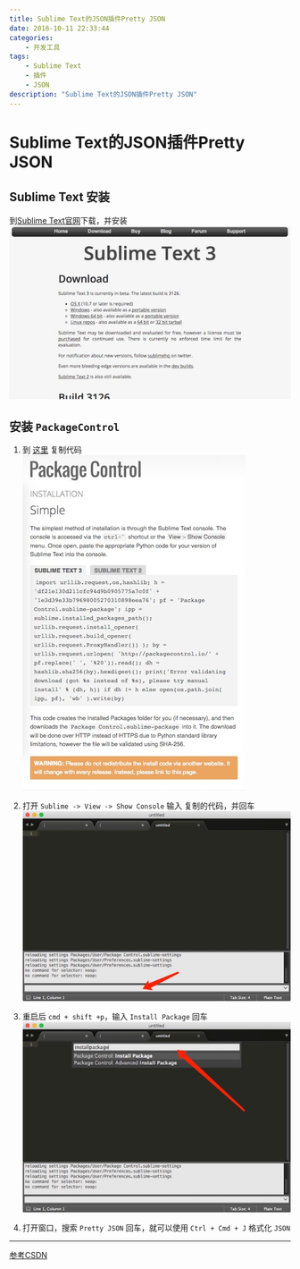 ```yaml
---
title: Sublime Text的JSON插件Pretty JSON
date: 2016-10-11 22:33:44
categories:
	- 开发工具
tags:
	- Sublime Text
	- 插件
	- JSON
description: "Sublime Text的JSON插件Pretty JSON"
---
```


# Sublime Text的JSON插件Pretty JSON

## Sublime Text 安装

到[Sublime Text官网](http://www.sublimetext.com/3)下载，并安装
![image](2016-10-11-Sublime_Text的JSON插件Pretty_JSON/image1.jpg)

## 安装 `PackageControl`

1. 到 [这里](https://packagecontrol.io/installation) 复制代码
	![image](2016-10-11-Sublime_Text的JSON插件Pretty_JSON/image2.jpg)

2. 打开 `Sublime -> View -> Show Console` 输入 复制的代码，并回车
	![image](2016-10-11-Sublime_Text的JSON插件Pretty_JSON/image3.jpg)

3. 重启后 `cmd + shift +p`，输入 `Install Package` 回车
	![image](2016-10-11-Sublime_Text的JSON插件Pretty_JSON/image4.jpg)

4. 打开窗口，搜索 `Pretty JSON` 回车，就可以使用  `Ctrl + Cmd + J` 格式化 `JSON`

---

[参考CSDN](http://blog.csdn.net/yanzi1225627/article/details/50703942)